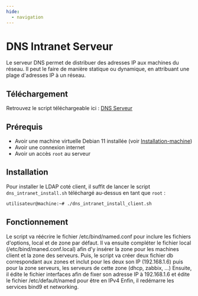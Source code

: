 ```yaml
---
hide:
  - navigation
---
```

# DNS Intranet Serveur

Le serveur DNS permet de distribuer des adresses IP aux machines du réseau. Il peut le faire de manière statique ou dynamique, en attribuant une plage d'adresses IP à un réseau.

## Téléchargement

Retrouvez le script téléchargeable ici : [DNS Serveur](https://raw.githubusercontent.com/AngarosGamer/SAE4/main/dns/dns_intranet/dns_intranet_install_server.sh)

## Prérequis

- Avoir une machine virtuelle Debian 11 installée (voir [Installation-machine](../installation-machine.md))
- Avoir une connexion internet
- Avoir un accès `root` au serveur

## Installation

Pour installer le LDAP coté client, il suffit de lancer le script `dns_intranet_install.sh` téléchargé au-dessus en tant que `root` :

```bash
utilisateur@machine:~# ./dns_intranet_install_client.sh
```

## Fonctionnement

Le script va réécrire le fichier /etc/bind/named.conf pour inclure les fichiers d'options, local et de zone par défaut.
Il va ensuite compléter le fichier local (/etc/bind/maned.conf.local) afin d'y insérer la zone pour les machines client et la zone des serveurs.
Puis, le script va créer deux fichier db correspondant aux zones et inclut pour les deux son IP (192.168.1.6) puis pour la zone serveurs, les serveurs de cette zone (dhcp, zabbix, ...)
Ensuite, il édite le fichier interfaces afin de fixer son adresse IP à 192.168.1.6 et édite le fichier /etc/default/named pour être en IPv4
Enfin, il redémarre les services bind9 et networking.